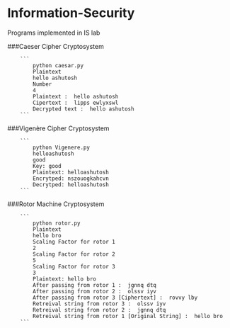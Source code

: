 # Information-Security
Programs implemented in IS lab

###Caeser Cipher Cryptosystem 

        ```
            python caesar.py
            Plaintext
            hello ashutosh
            Number
            4
            Plaintext :  hello ashutosh
            Cipertext :  lipps ewlyxswl
            Decrypted text :  hello ashutosh
        ```

###Vigenère Cipher Cryptosystem
        
        ```
            python Vigenere.py 
            helloashutosh
            good
            Key: good
            Plaintext: helloashutosh
            Encrytped: nszouogkahcvn
            Decrytped: helloashutosh
        ```

###Rotor Machine Cryptosystem

        ```
            python rotor.py 
            Plaintext 
            hello bro
            Scaling Factor for rotor 1
            2
            Scaling Factor for rotor 2
            5
            Scaling Factor for rotor 3
            3
            Plaintext: hello bro
            After passing from rotor 1 :  jgnnq dtq
            After passing from rotor 2 :  olssv iyv
            After passing from rotor 3 [Ciphertext] :  rovvy lby
            Retreival string from rotor 3 :  olssv iyv
            Retreival string from rotor 2 :  jgnnq dtq
            Retreival string from rotor 1 [Original String] :  hello bro
        ```
